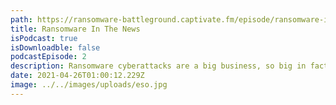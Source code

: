 ```yaml
---
path: https://ransomware-battleground.captivate.fm/episode/ransomware-in-the-news
title: Ransomware In The News
isPodcast: true
isDownloadble: false
podcastEpisode: 2
description: Ransomware cyberattacks are a big business, so big in fact, some research anticipates a business is attacked by a cybercriminal every 11 seconds and damage costs from these attacks will hit around $20 billion by 2021. With so many ransomware attack incidents happening, let's hear Syya and Ritesh Agrawal, CEO of Airgap, chat on this very timely topic. 
date: 2021-04-26T01:00:12.229Z
image: ../../images/uploads/eso.jpg
---
```

